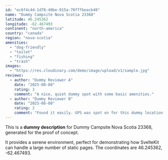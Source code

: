 ```yaml
---
id: "ec6f4c4d-1d78-40be-915a-70f7fbeacb48"
name: "Dummy Campsite Nova Scotia 23368"
latitude: 46.245362
longitude: -62.467493
continent: "north-america"
country: "canada"
region: "nova-scotia"
amenities:
  - "dog-friendly"
  - "toilet"
  - "fishing"
  - "trash"
images:
  - "https://res.cloudinary.com/demo/image/upload/v1/sample.jpg"
reviews:
  - author: "Dummy Reviewer A"
    date: "2025-08-08"
    rating: 3
    comment: "A nice, quiet dummy spot with some basic amenities."
  - author: "Dummy Reviewer B"
    date: "2025-06-08"
    rating: 2
    comment: "Found it easily. GPS was spot on for this dummy location."
---
```


This is a **dummy description** for Dummy Campsite Nova Scotia 23368, generated for the proof of concept.

It provides a serene environment, perfect for demonstrating how SvelteKit can handle a large number of static pages. The coordinates are 46.245362, -62.467493.
